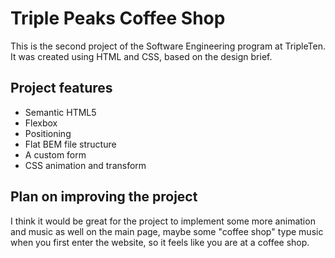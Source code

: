 # Triple Peaks Coffee Shop

This is the second project of the Software Engineering program at TripleTen. It was created using HTML and CSS, based on the design brief.

## Project features

- Semantic HTML5
- Flexbox
- Positioning
- Flat BEM file structure
- A custom form
- CSS animation and transform

## Plan on improving the project

I think it would be great for the project to implement some more animation and music as well on the main page, maybe some "coffee shop" type music when you first enter the website, so it feels like you are at a coffee shop.
